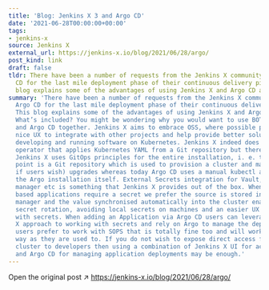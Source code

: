```yaml
---
title: 'Blog: Jenkins X 3 and Argo CD'
date: '2021-06-28T00:00:00+00:00'
tags:
- jenkins-x
source: Jenkins X
external_url: https://jenkins-x.io/blog/2021/06/28/argo/
post_kind: link
draft: false
tldr: There have been a number of requests from the Jenkins X community to use Argo
  CD for the last mile deployment phase of their continuous delivery pipelines. This
  blog explains some of the advantages of using Jenkins X and Argo CD all together.
summary: 'There have been a number of requests from the Jenkins X community to use
  Argo CD for the last mile deployment phase of their continuous delivery pipelines.
  This blog explains some of the advantages of using Jenkins X and Argo CD all together.
  What’s included? You might be wondering why you would want to use BOTH Jenkins X
  and Argo CD together. Jenkins X aims to embrace OSS, where possible providing a
  nice UX to integrate with other projects and help provide better solutions for building,
  developing and running software on Kubernetes. Jenkins X indeed does have a git
  operator that applies Kubernetes YAML from a Git repository but there are some differences:
  Jenkins X uses GitOps principles for the entire installation, i. e. the starting
  point is a Git repository which is used to provision a cluster and manage (automatic
  if users wish) upgrades whereas today Argo CD uses a manual kubectl apply to manage
  the Argo installation itself. External Secrets integration for Vault, Google Secrets
  manager etc is something that Jenkins X provides out of the box. When Kubernetes
  based applications require a secret we prefer the source is stored in a secrets
  manager and the value synchronised automatically into the cluster enabling easier
  secret rotation, avoiding local secrets on machines and an easier UX for working
  with secrets. When adding an Application via Argo CD users can leverage the Jenkins
  X approach to working with secrets and rely on Argo to manage the deployments. If
  users prefer to work with SOPS that is totally fine too and will work in the same
  way as they are used to. If you do not wish to expose direct access for the Kubernetes
  cluster to developers then using a combination of Jenkins X UI for accessing logs
  and Argo CD for managing application deployments may be enough.'
---
```

Open the original post ↗ https://jenkins-x.io/blog/2021/06/28/argo/
